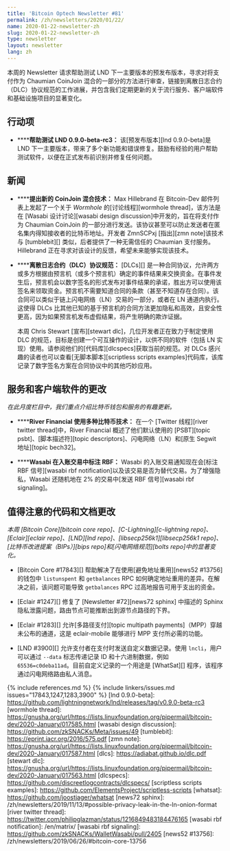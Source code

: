 ```yaml
---
title: 'Bitcoin Optech Newsletter #81'
permalink: /zh/newsletters/2020/01/22/
name: 2020-01-22-newsletter-zh
slug: 2020-01-22-newsletter-zh
type: newsletter
layout: newsletter
lang: zh
---
```

本周的 Newsletter 请求帮助测试 LND 下一主要版本的预发布版本，寻求对将支付作为 Chaumian CoinJoin 混合的一部分的方法进行审查，链接到离散日志合约（DLC）协议规范的工作进展，并包含我们定期更新的关于流行服务、客户端软件和基础设施项目的显著变化。

## 行动项

- **<!--help-test-lnd-0-9-0-beta-rc3-->****帮助测试 LND 0.9.0-beta-rc3：** 该[预发布版本][lnd 0.9.0-beta]是 LND 下一主要版本，带来了多个新功能和错误修复。鼓励有经验的用户帮助测试软件，以便在正式发布前识别并修复任何问题。

## 新闻

- **<!--new-coinjoin-mixing-technique-proposed-->****提出新的 CoinJoin 混合技术：** Max Hillebrand 在 Bitcoin-Dev 邮件列表上发起了一个关于 *Wormhole* 的[讨论线程][wormhole thread]，该方法是在 [Wasabi 设计讨论][wasabi design discussion]中开发的，旨在将支付作为 Chaumian CoinJoin 的一部分进行发送。该协议甚至可以防止发送者在匿名集内得知接收者的比特币地址。开发者 ZmnSCPxj [指出][zmn note]该技术与 [tumblebit][] 类似，后者提供了一种无需信任的 Chaumian 支付服务。Hillebrand 正在寻求对该设计的反馈，希望未来能够实现该技术。

- **<!--protocol-specification-for-discreet-log-contracts-dlcs-->****离散日志合约（DLC）协议规范：** [DLCs][] 是一种合同协议，允许两方或多方根据由预言机（或多个预言机）确定的事件结果来交换资金。在事件发生后，预言机会以数字签名的形式发布对事件结果的承诺，胜出方可以使用该签名来领取资金。预言机不需要知道合同的条款（甚至不知道存在合同）。该合同可以类似于链上闪电网络（LN）交易的一部分，或者在 LN 通道内执行。这使得 DLCs 比其他已知的基于预言机的合同方法更加隐私和高效，且安全性更高，因为如果预言机发布虚假结果，将产生明确的欺诈证据。

  本周 Chris Stewart [宣布][stewart dlc]，几位开发者正在致力于制定使用 DLC 的规范，目标是创建一个可互操作的设计，以供不同的软件（包括 LN 实现）使用。请参阅他们的[代码库][dlcspecs]获取当前的规范。对 DLCs 感兴趣的读者也可以查看[无脚本脚本][scriptless scripts examples]代码库，该库记录了数字签名方案在合同协议中的其他巧妙应用。

## 服务和客户端软件的更改

*在此月度栏目中，我们重点介绍比特币钱包和服务的有趣更新。*

- **<!--river-financial-utilizing-variety-of-bitcoin-tech-->****River Financial 使用多种比特币技术：** 在一个 [Twitter 线程][river twitter thread]中，River Financial 概述了他们默认使用的 [PSBT][topic psbt]、[脚本描述符][topic descriptors]、闪电网络（LN）和[原生 Segwit 地址][topic bech32]。

- **<!--wasabi-notes-rbf-on-incoming-transactions-->****Wasabi 在入账交易中标注 RBF：** Wasabi 的入账交易通知现在会[标注 RBF 信号][wasabi rbf notification]以及该交易是否为替代交易。为了增强隐私，Wasabi 还随机地在 2% 的交易中[发送 RBF 信号][wasabi rbf signaling]。

## 值得注意的代码和文档更改

*本周 [Bitcoin Core][bitcoin core repo]、[C-Lightning][c-lightning repo]、[Eclair][eclair repo]、[LND][lnd repo]、[libsecp256k1][libsecp256k1 repo]、[比特币改进提案（BIPs）][bips repo]和[闪电网络规范][bolts repo]中的显著变化。*

- [Bitcoin Core #17843][] 帮助解决了在使用[避免地址重用][news52 #13756]的钱包中 `listunspent` 和 `getbalances` RPC 如何确定地址重用的差异。在解决之前，该问题可能导致 `getbalances` RPC 过高地报告可用于支出的资金。

- [Eclair #1247][] 修复了 [Newsletter #72][news72 sphinx] 中描述的 Sphinx 隐私泄露问题，路由节点可能推断出到源节点路径的下界。

- [Eclair #1283][] 允许[多路径支付][topic multipath payments]（MPP）穿越未公布的通道，这是 eclair-mobile 能够进行 MPP 支付所必需的功能。

- [LND #3900][] 允许支付者在支付时发送自定义数据记录。使用 `lncli`，用户可以通过 `--data` 标志传递记录 ID 和十六进制数据，例如 `65536=c0deba11ad`。目前自定义记录的一个用途是 [WhatSat][] 程序，该程序通过闪电网络路由私人消息。 <!-- source: "custom record sending" in https://github.com/joostjager/whatsat/commit/7c172ff8a63e56ec52005028b0f0d6b0a88867ec -->

{% include references.md %}
{% include linkers/issues.md issues="17843,1247,1283,3900" %}
[lnd 0.9.0-beta]: https://github.com/lightningnetwork/lnd/releases/tag/v0.9.0-beta-rc3
[wormhole thread]: https://gnusha.org/url/https://lists.linuxfoundation.org/pipermail/bitcoin-dev/2020-January/017585.html
[wasabi design discussion]: https://github.com/zkSNACKs/Meta/issues/49
[tumblebit]: https://eprint.iacr.org/2016/575.pdf
[zmn note]: https://gnusha.org/url/https://lists.linuxfoundation.org/pipermail/bitcoin-dev/2020-January/017587.html
[dlcs]: https://adiabat.github.io/dlc.pdf
[stewart dlc]: https://gnusha.org/url/https://lists.linuxfoundation.org/pipermail/bitcoin-dev/2020-January/017563.html
[dlcspecs]: https://github.com/discreetlogcontracts/dlcspecs/
[scriptless scripts examples]: https://github.com/ElementsProject/scriptless-scripts
[whatsat]: https://github.com/joostjager/whatsat
[news72 sphinx]: /zh/newsletters/2019/11/13/#possible-privacy-leak-in-the-ln-onion-format
[river twitter thread]: https://twitter.com/philipglazman/status/1216849483184476165
[wasabi rbf notification]: /en/matrix/
[wasabi rbf signaling]: https://github.com/zkSNACKs/WalletWasabi/pull/2405
[news52 #13756]: /zh/newsletters/2019/06/26/#bitcoin-core-13756
